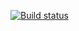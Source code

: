 [![Build status](https://ci.appveyor.com/api/projects/status/bhacg6hmuo0i1fg3?svg=true)](https://ci.appveyor.com/project/Elvirin9/postman2)
